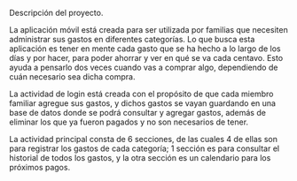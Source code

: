 Descripción del proyecto.

La aplicación móvil está creada para ser utilizada por familias que necesiten administrar sus gastos en diferentes categorías. Lo que busca esta aplicación es tener en mente cada gasto que se ha hecho a lo largo de los días y por hacer, para poder ahorrar y ver en qué se va cada centavo. Esto ayuda a pensarlo dos veces cuando vas a comprar algo, dependiendo de cuán necesario sea dicha compra.


La actividad de login está creada con el propósito de que cada miembro familiar agregue sus gastos, y dichos gastos se vayan guardando en una base de datos donde se podrá consultar y agregar gastos, además de eliminar los que ya fueron pagados y no son necesarios de tener.


La actividad principal consta de 6 secciones, de las cuales 4 de ellas son para registrar los gastos de cada categoría; 1 sección es para consultar el historial de todos los gastos, y la otra sección es un calendario para los próximos pagos.

